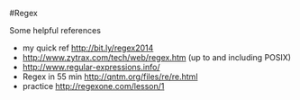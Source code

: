 #Regex

Some helpful references
* my quick ref http://bit.ly/regex2014
* http://www.zytrax.com/tech/web/regex.htm (up to and including POSIX)
* http://www.regular-expressions.info/
* Regex in 55 min http://qntm.org/files/re/re.html
* practice http://regexone.com/lesson/1

